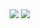 <img src="https://user-images.githubusercontent.com/52107131/112373408-eff40900-8d06-11eb-86f7-a4893a8344c3.jpg">
<img src="https://user-images.githubusercontent.com/52107131/112373657-36496800-8d07-11eb-8d70-db9019932215.png">

